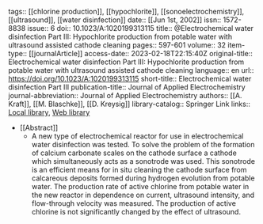 tags:: [[chlorine production]], [[hypochlorite]], [[sonoelectrochemistry]], [[ultrasound]], [[water disinfection]]
date:: [[Jun 1st, 2002]]
issn:: 1572-8838
issue:: 6
doi:: 10.1023/A:1020199313115
title:: @Electrochemical water disinfection Part III: Hypochlorite production from potable water with ultrasound assisted cathode cleaning
pages:: 597-601
volume:: 32
item-type:: [[journalArticle]]
access-date:: 2023-02-18T22:15:40Z
original-title:: Electrochemical water disinfection Part III: Hypochlorite production from potable water with ultrasound assisted cathode cleaning
language:: en
url:: https://doi.org/10.1023/A:1020199313115
short-title:: Electrochemical water disinfection Part III
publication-title:: Journal of Applied Electrochemistry
journal-abbreviation:: Journal of Applied Electrochemistry
authors:: [[A. Kraft]], [[M. Blaschke]], [[D. Kreysig]]
library-catalog:: Springer Link
links:: [Local library](zotero://select/library/items/RGME6EQG), [Web library](https://www.zotero.org/users/8784047/items/RGME6EQG)

- [[Abstract]]
	- A new type of electrochemical reactor for use in electrochemical water disinfection was tested. To solve the problem of the formation of calcium carbonate scales on the cathode surface a cathode which simultaneously acts as a sonotrode was used. This sonotrode is an efficient means for in situ cleaning the cathode surface from calcareous deposits formed during hydrogen evolution from potable water. The production rate of active chlorine from potable water in the new reactor in dependence on current, ultrasound intensity, and flow-through velocity was measured. The production of active chlorine is not significantly changed by the effect of ultrasound.